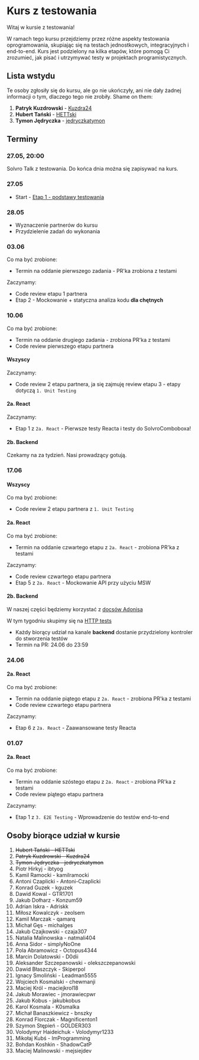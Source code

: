 # Kurs z testowania

Witaj w kursie z testowania!

W ramach tego kursu przejdziemy przez różne aspekty testowania oprogramowania, skupiając się na testach jednostkowych, integracyjnych i end-to-end. Kurs jest podzielony na kilka etapów, które pomogą Ci zrozumieć, jak pisać i utrzymywać testy w projektach programistycznych.

## Lista wstydu

Te osoby zgłosiły się do kursu, ale go nie ukończyły, ani nie dały żadnej informacji o tym, dlaczego tego nie zrobiły. Shame on them:

1. **Patryk Kuzdrowski** - [Kuzdra24](https://github.com/Kuzdra24)
1. **Hubert Tański** - [HETTski](https://github.com/HETTski)
1. **Tymon Jędryczka** - [jedryczkatymon](https://github.com/jedryczkatymon)

## Terminy

### 27.05, 20:00

Solvro Talk z testowania. Do końca dnia można się zapisywać na kurs.

### 27.05

- Start - [Etap 1 - podstawy testowania](./1.%20Unit%20testing/1.%20Basics/README.md)

### 28.05

- Wyznaczenie partnerów do kursu
- Przydzielenie zadań do wykonania

### 03.06

Co ma być zrobione:

- Termin na oddanie pierwszego zadania - PR'ka zrobiona z testami

Zaczynamy:

- Code review etapu 1 partnera
- Etap 2 - Mockowanie + statyczna analiza kodu **dla chętnych**

### 10.06

Co ma być zrobione:

- Termin na oddanie drugiego zadania - zrobiona PR'ka z testami
- Code review pierwszego etapu partnera

#### Wszyscy

Zaczynamy:

- Code review 2 etapu partnera, ja się zajmuję review etapu 3 - etapy dotyczą `1. Unit Testing`

#### 2a. React

Zaczynamy:

- Etap 1 z `2a. React` - Pierwsze testy Reacta i testy do SolvroComboboxa!

#### 2b. Backend

Czekamy na za tydzień. Nasi prowadzący gotują.

### 17.06

#### Wszyscy

Co ma być zrobione:

- Code review 2 etapu partnera z `1. Unit Testing`

#### 2a. React

Co ma być zrobione:

- Termin na oddanie czwartego etapu z `2a. React` - zrobiona PR'ka z testami

Zaczynamy:

- Code review czwartego etapu partnera
- Etap 5 z `2a. React` - Mockowanie API przy użyciu MSW

#### 2b. Backend

W naszej części będziemy korzystać z [docsów Adonisa](https://docs.adonisjs.com/guides/testing/introduction)

W tym tygodniu skupimy się na [HTTP tests](https://docs.adonisjs.com/guides/testing/http-tests)

- Każdy biorący udział na kanale <b>backend</b> dostanie przydzielony kontroler do stworzenia testów
- Termin na PR: 24.06 do 23:59

### 24.06

#### 2a. React

Co ma być zrobione:

- Termin na oddanie piątego etapu z `2a. React` - zrobiona PR'ka z testami
- Code review czwartego etapu partnera

Zaczynamy:

- Etap 6 z `2a. React` - Zaawansowane testy Reacta

### 01.07

#### 2a. React

Co ma być zrobione:

- Termin na oddanie szóstego etapu z `2a. React` - zrobiona PR'ka z testami
- Code review piątego etapu partnera

Zaczynamy:

- Etap 1 z `3. E2E Testing` - Wprowadzenie do testów end-to-end

## Osoby biorące udział w kursie

1. ~~Hubert Tański - HETTski~~
1. ~~Patryk Kuzdrowski - Kuzdra24~~
1. ~~Tymon Jędryczka - jedryczkatymon~~
1. Piotr Hirkyj - ibtyog
1. Kamil Ramocki - kamilramocki
1. Antoni Czaplicki - Antoni-Czaplicki
1. Konrad Guzek - kguzek
1. Dawid Kowal - GTR1701
1. Jakub Dołharz - Konzum59
1. Adrian Iskra - Adriskk
1. Miłosz Kowalczyk - zeolsem
1. Kamil Marczak - qamarq
1. Michał Gęs - michalges
1. Jakub Czajkowski - czaja307
1. Natalia Malinowska - natmali404
1. Anna Sidor - simplyNoOne
1. Pola Abramowicz - Octopus4344
1. Marcin Dolatowski - D0dii
1. Aleksander Szczepanowski - olekszczepanowski
1. Dawid Błaszczyk - Skiperpol
1. Ignacy Smoliński - Leadman5555
1. Wojciech Kosmalski - chewmanji
1. Maciej Król - maciejkrol18
1. Jakub Morawiec - jmorawiecpwr
1. Jakub Kobus - jakubkobus
1. Karol Kosmala - K0smalka
1. Michał Banaszkiewicz - bnszky
1. Konrad Florczak - Magnificenton1
1. Szymon Stępień - GOLDER303
1. Volodymyr Haideichuk - Volodymyr1233
1. Mikołaj Kubś - lmProgramming
1. Bohdan Koshkin - ShadowCatP
1. Maciej Malinowski - mejsiejdev
